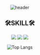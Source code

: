 <div align="center">

![header](https://capsule-render.vercel.app/api?type=cylinder&color=auto&height=100&section=header&text=Kumju's%20Github&fontSize=40)


## 🛠️SKILL🛠️

![](https://img.shields.io/badge/C-00599C?style=for-the-badge&logo=c&logoColor=white) ![](https://img.shields.io/badge/C%2B%2B-00599C?style=for-the-badge&logo=c%2B%2B&logoColor=white) ![](https://img.shields.io/badge/Lua-2C2D72?style=for-the-badge&logo=lua&logoColor=white)


![Top Langs](https://github-readme-stats.vercel.app/api/top-langs/?username=KUMJU&layout=compact)

</div>


